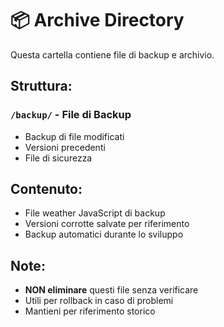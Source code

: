 # 📦 Archive Directory

Questa cartella contiene file di backup e archivio.

## Struttura:

### `/backup/` - File di Backup
- Backup di file modificati
- Versioni precedenti
- File di sicurezza

## Contenuto:
- File weather JavaScript di backup
- Versioni corrotte salvate per riferimento
- Backup automatici durante lo sviluppo

## Note:
- **NON eliminare** questi file senza verificare
- Utili per rollback in caso di problemi
- Mantieni per riferimento storico
